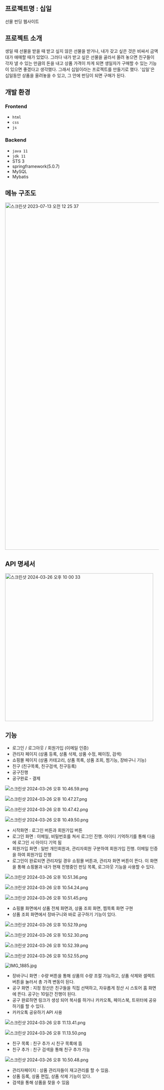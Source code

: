 ## 프로젝트명 : 십일
선물 펀딩 웹사이트



## 프로젝트 소개
생일 때 선물을 받을 때 받고 싶지 않은 선물을 받거나, 내가 갖고 싶은 것은 비싸서 금액대가 애매할 때가 있었다.
그러다 내가 받고 싶은 선물을 골라서 올려 놓으면 친구들이 각자 낼 수 있는 만큼의 돈을 내고 상품 가격이 차게 되면 생일자가 구매할 수 있는 기능이 있으면 좋겠다고 생각했다.
그래서 십일이라는 프로젝트를 만들기로 했다. '십일'은 십일동안 상품을 올려놓을 수 있고, 그 안에 펀딩이 되면 구매가 된다.



## 개발 환경
### Frontend
- `html`
- `css`
- `js`


### Backend
- `java 11`
- `jdk 11`
- STS 3
- springframework(5.0.7)
- MySQL
- Mybatis

  

## 메뉴 구조도

<img width="1139" alt="스크린샷 2023-07-13 오전 12 25 37" src="https://github.com/yuhyejin/tenone/assets/74812194/14ff2593-b760-4625-a8a2-e8a68dba36a0">


## API 명세서

<img width="485" alt="스크린샷 2024-03-26 오후 10 00 33" src="https://github.com/yuhyejin/tenone/assets/74812194/beb9aa07-ab73-4c32-b21b-172daff43e1a">


## 기능

- 로그인 / 로그아웃 / 회원가입 (이메일 인증)
- 관리자 페이지 (상품 등록, 상품 삭제, 상품 수정, 페이징, 검색)
- 쇼핑몰 페이지 (상품 카테고리, 상품 목록, 상품 조회, 찜기능, 장바구니 기능)
- 친구 (친구목록, 친구검색, 친구등록)
- 공구진행
- 공구완료  - 결제


![스크린샷 2024-03-26 오후 10.46.59.png](https://prod-files-secure.s3.us-west-2.amazonaws.com/e49fd781-b589-4143-9b93-490fa1677238/6f015d83-3adb-4732-8dad-88a14764f588/%E1%84%89%E1%85%B3%E1%84%8F%E1%85%B3%E1%84%85%E1%85%B5%E1%86%AB%E1%84%89%E1%85%A3%E1%86%BA_2024-03-26_%E1%84%8B%E1%85%A9%E1%84%92%E1%85%AE_10.46.59.png)

![스크린샷 2024-03-26 오후 10.47.27.png](https://prod-files-secure.s3.us-west-2.amazonaws.com/e49fd781-b589-4143-9b93-490fa1677238/c2f1fdd6-7a7d-4396-b796-8b870d225da3/%E1%84%89%E1%85%B3%E1%84%8F%E1%85%B3%E1%84%85%E1%85%B5%E1%86%AB%E1%84%89%E1%85%A3%E1%86%BA_2024-03-26_%E1%84%8B%E1%85%A9%E1%84%92%E1%85%AE_10.47.27.png)

![스크린샷 2024-03-26 오후 10.47.42.png](https://prod-files-secure.s3.us-west-2.amazonaws.com/e49fd781-b589-4143-9b93-490fa1677238/a9499238-5f19-4456-a587-64d5b8728240/%E1%84%89%E1%85%B3%E1%84%8F%E1%85%B3%E1%84%85%E1%85%B5%E1%86%AB%E1%84%89%E1%85%A3%E1%86%BA_2024-03-26_%E1%84%8B%E1%85%A9%E1%84%92%E1%85%AE_10.47.42.png)

![스크린샷 2024-03-26 오후 10.49.50.png](https://prod-files-secure.s3.us-west-2.amazonaws.com/e49fd781-b589-4143-9b93-490fa1677238/0cc64383-dffe-4350-a695-bf67271472b2/%E1%84%89%E1%85%B3%E1%84%8F%E1%85%B3%E1%84%85%E1%85%B5%E1%86%AB%E1%84%89%E1%85%A3%E1%86%BA_2024-03-26_%E1%84%8B%E1%85%A9%E1%84%92%E1%85%AE_10.49.50.png)

- 시작화면 : 로그인 버튼과 회원가입 버튼
- 로그인 화면 : 이메일, 비밀번호를 쳐서 로그인 진행. 아이디 기억하기를 통해 다음에 로그인 시 아이디 기억 됨
- 회원가입 화면 : 일반 개인회원과, 관리자회원 구분하여 회원가입 진행. 이메일 인증을 하여 회원가입 진행
- 로그인이 완료되면 관리자일 경우 쇼핑몰 버튼과, 관리자 화면 버튼이 뜬다. 이 화면을 통해 쇼핑몰과 내가 현재 진행중인 펀딩 목록, 로그아웃 기능을 사용할 수 있다.

![스크린샷 2024-03-26 오후 10.51.36.png](https://prod-files-secure.s3.us-west-2.amazonaws.com/e49fd781-b589-4143-9b93-490fa1677238/69bc9883-fde3-49e0-852c-2183a247f3ee/%E1%84%89%E1%85%B3%E1%84%8F%E1%85%B3%E1%84%85%E1%85%B5%E1%86%AB%E1%84%89%E1%85%A3%E1%86%BA_2024-03-26_%E1%84%8B%E1%85%A9%E1%84%92%E1%85%AE_10.51.36.png)

![스크린샷 2024-03-26 오후 10.54.24.png](https://prod-files-secure.s3.us-west-2.amazonaws.com/e49fd781-b589-4143-9b93-490fa1677238/514eb078-1989-4dcf-948c-e0e496d36072/%E1%84%89%E1%85%B3%E1%84%8F%E1%85%B3%E1%84%85%E1%85%B5%E1%86%AB%E1%84%89%E1%85%A3%E1%86%BA_2024-03-26_%E1%84%8B%E1%85%A9%E1%84%92%E1%85%AE_10.54.24.png)

![스크린샷 2024-03-26 오후 10.51.45.png](https://prod-files-secure.s3.us-west-2.amazonaws.com/e49fd781-b589-4143-9b93-490fa1677238/17e7bfc8-f2bf-464e-a286-60954ad70e5c/%E1%84%89%E1%85%B3%E1%84%8F%E1%85%B3%E1%84%85%E1%85%B5%E1%86%AB%E1%84%89%E1%85%A3%E1%86%BA_2024-03-26_%E1%84%8B%E1%85%A9%E1%84%92%E1%85%AE_10.51.45.png)

- 쇼핑몰 화면에서 상품 전체 화면과, 상품 조회 화면, 찜목록 화면 구현
- 상품 조회 화면에서 장바구니와 바로 공구하기 기능이 있다.

![스크린샷 2024-03-26 오후 10.52.19.png](https://prod-files-secure.s3.us-west-2.amazonaws.com/e49fd781-b589-4143-9b93-490fa1677238/38a007d4-3e3f-46b5-9fe6-3b3c1eccf327/%E1%84%89%E1%85%B3%E1%84%8F%E1%85%B3%E1%84%85%E1%85%B5%E1%86%AB%E1%84%89%E1%85%A3%E1%86%BA_2024-03-26_%E1%84%8B%E1%85%A9%E1%84%92%E1%85%AE_10.52.19.png)

![스크린샷 2024-03-26 오후 10.52.30.png](https://prod-files-secure.s3.us-west-2.amazonaws.com/e49fd781-b589-4143-9b93-490fa1677238/fff6e9c1-3c7e-4256-ad96-f09912b4bbd1/%E1%84%89%E1%85%B3%E1%84%8F%E1%85%B3%E1%84%85%E1%85%B5%E1%86%AB%E1%84%89%E1%85%A3%E1%86%BA_2024-03-26_%E1%84%8B%E1%85%A9%E1%84%92%E1%85%AE_10.52.30.png)

![스크린샷 2024-03-26 오후 10.52.39.png](https://prod-files-secure.s3.us-west-2.amazonaws.com/e49fd781-b589-4143-9b93-490fa1677238/f422e1df-c226-439a-84a5-be7cd789430e/%E1%84%89%E1%85%B3%E1%84%8F%E1%85%B3%E1%84%85%E1%85%B5%E1%86%AB%E1%84%89%E1%85%A3%E1%86%BA_2024-03-26_%E1%84%8B%E1%85%A9%E1%84%92%E1%85%AE_10.52.39.png)

![스크린샷 2024-03-26 오후 10.52.55.png](https://prod-files-secure.s3.us-west-2.amazonaws.com/e49fd781-b589-4143-9b93-490fa1677238/f6b09c4a-2331-4484-9e1d-413373fd0dad/%E1%84%89%E1%85%B3%E1%84%8F%E1%85%B3%E1%84%85%E1%85%B5%E1%86%AB%E1%84%89%E1%85%A3%E1%86%BA_2024-03-26_%E1%84%8B%E1%85%A9%E1%84%92%E1%85%AE_10.52.55.png)

![IMG_1885.jpg](https://prod-files-secure.s3.us-west-2.amazonaws.com/e49fd781-b589-4143-9b93-490fa1677238/3ba45d90-64f7-4b9f-927b-740d6eaaa4c3/IMG_1885.jpg)

- 장바구니 화면 : 수량 버튼을 통해 상품의 수량 조절 가능하고, 상품 삭제와 셀렉트 버튼을 눌러서 총 가격 변동이 된다.
- 공구 화면 : 지정 정산은 친구들을 직접 선택하고, 자유롭게 정산 시 스토어 홈 화면에 뜬다. 공구는 10일간 진행이 된다.
- 공구 완료하면 링크가 생성 되어 복사를 하거나 카카오톡, 페이스북, 트위터에 공유하기를 할 수 있다.
- 카카오톡 공유하기 API 사용

![스크린샷 2024-03-26 오후 11.13.41.png](https://prod-files-secure.s3.us-west-2.amazonaws.com/e49fd781-b589-4143-9b93-490fa1677238/dc588265-026d-471a-aec3-6002a41a3d64/%E1%84%89%E1%85%B3%E1%84%8F%E1%85%B3%E1%84%85%E1%85%B5%E1%86%AB%E1%84%89%E1%85%A3%E1%86%BA_2024-03-26_%E1%84%8B%E1%85%A9%E1%84%92%E1%85%AE_11.13.41.png)

![스크린샷 2024-03-26 오후 11.13.50.png](https://prod-files-secure.s3.us-west-2.amazonaws.com/e49fd781-b589-4143-9b93-490fa1677238/d5a9e42d-9a05-4638-9e7e-106f9177c92a/%E1%84%89%E1%85%B3%E1%84%8F%E1%85%B3%E1%84%85%E1%85%B5%E1%86%AB%E1%84%89%E1%85%A3%E1%86%BA_2024-03-26_%E1%84%8B%E1%85%A9%E1%84%92%E1%85%AE_11.13.50.png)

- 친구 목록 : 친구 추가 시 친구 목록에 뜸
- 친구 추가 : 친구 검색을 통해 친구 추가 가능

![스크린샷 2024-03-26 오후 10.50.48.png](https://prod-files-secure.s3.us-west-2.amazonaws.com/e49fd781-b589-4143-9b93-490fa1677238/81d0fed3-f1b3-4c20-95c7-17f0b496e044/%E1%84%89%E1%85%B3%E1%84%8F%E1%85%B3%E1%84%85%E1%85%B5%E1%86%AB%E1%84%89%E1%85%A3%E1%86%BA_2024-03-26_%E1%84%8B%E1%85%A9%E1%84%92%E1%85%AE_10.50.48.png)

- 관리자페이지 : 상품 관리자들이 재고관리를 할 수 있음.
- 상품 등록, 상품 편집, 상품 삭제 기능이 있다.
- 검색을 통해 상품을 찾을 수 있음
